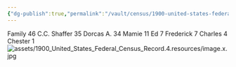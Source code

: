 ```yaml
---
{"dg-publish":true,"permalink":"/vault/census/1900-united-states-federal-census-record-4/","tags":["Christopher-Clayton-Shaffer","Mamie-Catherine-Shaffer","Dorcas-McClung","Charles-William-McClung","Mary-C-Amick"]}
---
```


Family 46
C.C. Shaffer        35
Dorcas A.           34
Mamie               11
Ed                        7
Frederick             7
Charles                4
Chester                1
![assets/1900_United_States_Federal_Census_Record.4.resources/image.x.jpg](/img/user/assets/1900_United_States_Federal_Census_Record.4.resources/image.x.jpg)
